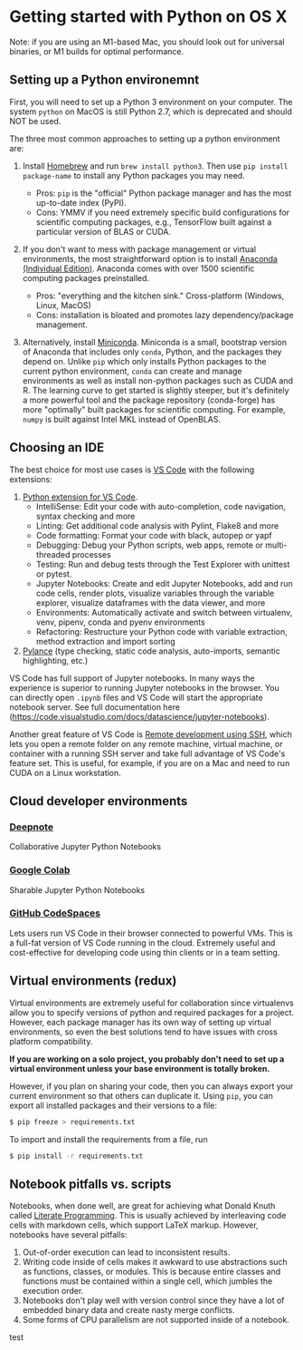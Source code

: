 # Getting started with Python on OS X

Note: if you are using an M1-based Mac, you should look out for universal binaries, or M1 builds for optimal performance.

## Setting up a Python environemnt

First, you will need to set up a Python 3 environment on your computer. The system `python` on MacOS is still Python 2.7, which is deprecated and should NOT be used. 

The three most common approaches to setting up a python environment are:

1. Install [Homebrew](https://brew.sh) and run `brew install python3`. Then use `pip install package-name` to install any Python packages you may need. 
    - Pros: `pip` is the "official" Python package manager and has the most up-to-date index (PyPI). 
    - Cons: YMMV if you need extremely specific build configurations for scientific computing packages, e.g., TensorFlow built against a particular version of BLAS or CUDA. 

1. If you don't want to mess with package management or virtual environments, the most straightforward option is to install [Anaconda (Individual Edition)](https://www.anaconda.com/products/individual). Anaconda comes with over 1500 scientific computing packages preinstalled. 
   - Pros: "everything and the kitchen sink." Cross-platform (Windows, Linux, MacOS)
   - Cons: installation is bloated and promotes lazy dependency/package management. 

1. Alternatively, install [Miniconda](https://docs.conda.io/en/latest/miniconda.html). Miniconda is a small, bootstrap version of Anaconda that includes only `conda`, Python, and the packages they depend on. Unlike `pip` which only installs Python packages to the current python environment, `conda` can create and manage environments as well as install non-python packages such as CUDA and R. The learning curve to get started is slightly steeper, but it's definitely a more powerful tool and the package repository (conda-forge) has more "optimally" built packages for scientific computing. For example, `numpy` is built against Intel MKL instead of OpenBLAS. 

## Choosing an IDE 

The best choice for most use cases is [VS Code](https://code.visualstudio.com/download) with the following extensions:
1. [Python extension for VS Code](https://marketplace.visualstudio.com/items?itemName=ms-python.python). 
   - IntelliSense: Edit your code with auto-completion, code navigation, syntax checking and more
   - Linting: Get additional code analysis with Pylint, Flake8 and more
   - Code formatting: Format your code with black, autopep or yapf
   - Debugging: Debug your Python scripts, web apps, remote or multi-threaded processes
   - Testing: Run and debug tests through the Test Explorer with unittest or pytest.
   - Jupyter Notebooks: Create and edit Jupyter Notebooks, add and run code cells, render plots, visualize variables through the variable explorer, visualize dataframes with the data viewer, and more
   - Environments: Automatically activate and switch between virtualenv, venv, pipenv, conda and pyenv environments
   - Refactoring: Restructure your Python code with variable extraction, method extraction and import sorting
2. [Pylance](https://marketplace.visualstudio.com/items?itemName=ms-python.vscode-pylance) (type checking, static code analysis, auto-imports, semantic highlighting, etc.)

VS Code has full support of Jupyter notebooks. In many ways the experience is superior to running Jupyter notebooks in the browser. You can directly open `.ipynb` files and VS Code will start the appropriate notebook server. See full documentation here (https://code.visualstudio.com/docs/datascience/jupyter-notebooks). 

Another great feature of VS Code is [Remote development using SSH](https://code.visualstudio.com/docs/remote/ssh), which lets you open a remote folder on any remote machine, virtual machine, or container with a running SSH server and take full advantage of VS Code's feature set. This is useful, for example, if you are on a Mac and need to run CUDA on a Linux workstation. 

## Cloud developer environments 

### [Deepnote](https://deepnote.com/)
Collaborative Jupyter Python Notebooks

### [Google Colab](https://colab.research.google.com/notebooks/intro.ipynb)
Sharable Jupyter Python Notebooks

### [GitHub CodeSpaces](https://github.com/features/codespaces) 
Lets users run VS Code in their browser connected to powerful VMs. This is a full-fat version of VS Code running in the cloud. Extremely useful and cost-effective for developing code using thin clients or in a team setting. 

## Virtual environments (redux)

Virtual environments are extremely useful for collaboration since virtualenvs allow you to specify versions of python and required packages for a project. However, each package manager has its own way of setting up virtual environments, so even the best solutions tend to have issues with cross platform compatibility. 

**If you are working on a solo project, you probably don't need to set up a virtual environment unless your base environment is totally broken.** 

However, if you plan on sharing your code, then you can always export your current environment so that others can duplicate it. Using `pip`, you can export all installed packages and their versions to a file:
```bash
$ pip freeze > requirements.txt
```
To import and install the requirements from a file, run
```bash
$ pip install -r requirements.txt
```


## Notebook pitfalls vs. scripts

Notebooks, when done well, are great for achieving what Donald Knuth called [Literate Programming](https://en.wikipedia.org/wiki/Literate_programming#:~:text=Literate%20programming%20is%20a%20programming,source%20code%20can%20be%20generated.). This is usually achieved by interleaving code cells with markdown cells, which support LaTeX markup. However, notebooks have several pitfalls:
1. Out-of-order execution can lead to inconsistent results. 
2. Writing code inside of cells makes it awkward to use abstractions such as functions, classes, or modules. This is because entire classes and functions must be contained within a single cell, which jumbles the execution order. 
3. Notebooks don't play well with version control since they have a lot of embedded binary data and create nasty merge conflicts.
5. Some forms of CPU parallelism are not supported inside of a notebook.


test
